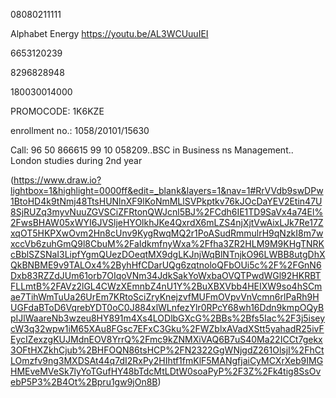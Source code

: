 08080211111

Alphabet Energy
https://youtu.be/AL3WCUuuIEI

6653120239

8296828948

180030014000

PROMOCODE: 1K6KZE

enrollment no.: 1058/20101/15630

Call: 96 50 866615
         99 10 058209..BSC in Business ns Management.. London studies during 2nd year

(https://www.draw.io?lightbox=1&highlight=0000ff&edit=_blank&layers=1&nav=1#RrVVdb9swDPw1BtoHD4k9tNmj48TtsHUNlnXF9lKoNmMLlSVPkptkv76kJOcDaYEV2Etin47U8SjRUZq3myvNuuZGVSCiZFRtonQWJcnl5BJ%2FCdh6IE1TD9SaVx4a74El%2FwsBHAW05xWYI6JVSljeHYOlkhJKe4QxrdX6mLZS4njXjtVwAixLJk7Re17ZxqOT5HKPXwOvm2Hn8cUnv9KygRwqMQ2r1PoASudRmmulrH9qNzkI8m7wxccVb6zuhGmQ9l8CbuM%2FaIdkmfnyWxa%2Ffha3ZR2HLM9M9KHgTNRKcBblSZSNaI3LipfYgmQUezDOeqtMX9dgLKJnjWqBlNTnjkO96LWBB8utgDhXQkBNBME9v9TALOx4%2ByhHfCDarUQg6zqtnoloQFbOUi5c%2F%2FGnN6Dxb83RZZdJUm61orb7OIqoVNm34JdkSakYoWxbaOVQTPwdWGl92HKRBTFLLmtB%2FAVz2lGL4CWzXEmnbZ4nU1Y%2BuXBXVbb4HEIXW9so4hSCmae7TihWmTuUa26UrEm7KRtoSciZryKnejzvfMUFmOVpvVnVcmn6rlPaRh9HUGFdaBToD6VqrebYDT0oC0J884xlWLnfezYlr0RPcY68wh16Ddn9kmpOQyBpIJlWaareNb3wzeu8HY891m4Xs4LODlbGXcG%2BBs%2Bfs5Iac%2F3j5iseycW3q32wpw1iM65XAu8FGsc7EFxC3Gku%2FWZblxAVadXStt5yahadR25ivFEycIZexzgKUJMdnEOV8YrrQ%2Fmc9kZNMXiVAQ6B7uS40Ma22ICCt7gekx3OFtHXZkhCjub%2BHFOQN86tsHCP%2FN2322GgWNjgdZ261OlsjI%2FhCtLOmzfv9ng3MXDSAt44q7dI2RxPy2HIhtf1fmKlF5MANgfjaiCyMCXrXeb9IMGHMEveMVeSk7lyYoTGufHY48bTdcMtLDtW0soaPyP%2F3Z%2Fk4tig8SsOvebP5P3%2B4Ot%2Bpru1gw9jOn8B)
